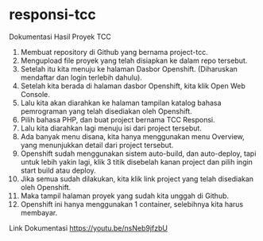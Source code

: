 # responsi-tcc

Dokumentasi Hasil Proyek TCC

1. Membuat repository di Github yang bernama project-tcc.
2. Mengupload file proyek yang telah disiapkan ke dalam repo tersebut.
3. Setelah itu kita menuju ke halaman Dasbor Openshift. (Diharuskan mendaftar dan login terlebih dahulu).
4. Setelah kita berada di halaman dasbor Openshift, kita klik Open Web Console.
5. Lalu kita akan diarahkan ke halaman tampilan katalog bahasa pemrograman yang telah disediakan oleh Openshift.
6. Pilih bahasa PHP, dan buat project bernama TCC Responsi.
7. Lalu kita diarahkan lagi menuju isi dari project tersebut.
8. Ada banyak menu disana, kita hanya menggunakan menu Overview, yang menunjukkan detail dari project tersebut.
9. Openshift sudah menggunakan sistem auto-build, dan auto-deploy, tapi untuk lebih yakin lagi, klik 3 titik disebelah kanan project dan pilih ingin start build atau deploy.
10. Jika semua sudah dilakukan, kita klik link project yang telah disediakan oleh Openshift.
11. Maka tampil halaman proyek yang sudah kita unggah di Github.
12. Openshift ini hanya menggunakan 1 container, selebihnya kita harus membayar.

Link Dokumentasi
https://youtu.be/nsNeb9jfzbU
